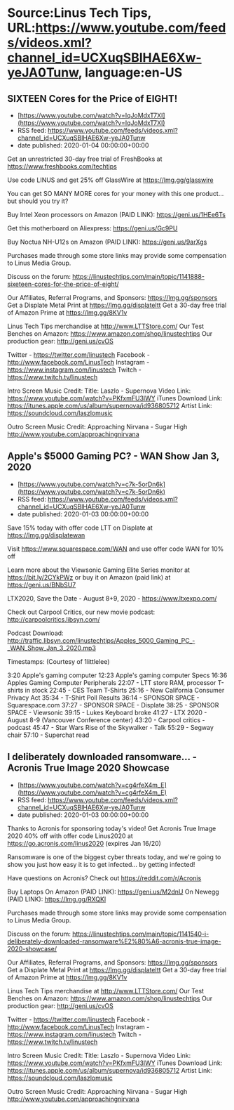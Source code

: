 # Source:Linus Tech Tips, URL:https://www.youtube.com/feeds/videos.xml?channel_id=UCXuqSBlHAE6Xw-yeJA0Tunw, language:en-US

## SIXTEEN Cores for the Price of EIGHT!
 - [https://www.youtube.com/watch?v=IqJoMdxT7XI](https://www.youtube.com/watch?v=IqJoMdxT7XI)
 - RSS feed: https://www.youtube.com/feeds/videos.xml?channel_id=UCXuqSBlHAE6Xw-yeJA0Tunw
 - date published: 2020-01-04 00:00:00+00:00

Get an unrestricted 30-day free trial of FreshBooks at https://www.freshbooks.com/techtips

Use code LINUS and get 25% off GlassWire at https://lmg.gg/glasswire

You can get SO MANY MORE cores for your money with this one product... but should you try it?

Buy Intel Xeon processors on Amazon (PAID LINK): https://geni.us/1HEe6Ts

Get this motherboard on Aliexpress: https://geni.us/Gc9PU

Buy Noctua NH-U12s on Amazon (PAID LINK): https://geni.us/9arXgs

Purchases made through some store links may provide some compensation to Linus Media Group.

Discuss on the forum: https://linustechtips.com/main/topic/1141888-sixeteen-cores-for-the-price-of-eight/

Our Affiliates, Referral Programs, and Sponsors: https://lmg.gg/sponsors
Get a Displate Metal Print at https://lmg.gg/displateltt
Get a 30-day free trial of Amazon Prime at https://lmg.gg/8KV1v

Linus Tech Tips merchandise at http://www.LTTStore.com/ 
Our Test Benches on Amazon: https://www.amazon.com/shop/linustechtips 
Our production gear: http://geni.us/cvOS

Twitter - https://twitter.com/linustech
Facebook - http://www.facebook.com/LinusTech
Instagram - https://www.instagram.com/linustech
Twitch - https://www.twitch.tv/linustech 

Intro Screen Music Credit:
Title: Laszlo - Supernova
Video Link: https://www.youtube.com/watch?v=PKfxmFU3lWY
iTunes Download Link: https://itunes.apple.com/us/album/supernova/id936805712
Artist Link: https://soundcloud.com/laszlomusic

Outro Screen Music Credit: Approaching Nirvana - Sugar High http://www.youtube.com/approachingnirvana

## Apple's $5000 Gaming PC? - WAN Show Jan 3, 2020
 - [https://www.youtube.com/watch?v=c7k-5orDn6k](https://www.youtube.com/watch?v=c7k-5orDn6k)
 - RSS feed: https://www.youtube.com/feeds/videos.xml?channel_id=UCXuqSBlHAE6Xw-yeJA0Tunw
 - date published: 2020-01-03 00:00:00+00:00

Save 15% today with offer code LTT on Displate at https://lmg.gg/displatewan

Visit https://www.squarespace.com/WAN and use offer code WAN for 10% off

Learn more about the Viewsonic Gaming Elite Series monitor at https://bit.ly/2CYkPWz or buy it on Amazon (paid link) at https://geni.us/BNbSU7 

LTX2020, Save the Date - August 8+9, 2020 - https://www.ltxexpo.com/

Check out Carpool Critics, our new movie podcast: http://carpoolcritics.libsyn.com/

Podcast Download: http://traffic.libsyn.com/linustechtips/Apples_5000_Gaming_PC_-_WAN_Show_Jan_3_2020.mp3

Timestamps: (Courtesy of 1littlelee)

3:20 Apple's gaming computer
12:23 Apple's gaming computer Specs
16:36 Apples Gaming Computer Peripherals
22:07 - LTT store RAM, processor T-shirts in stock
22:45 - CES Team T-Shirts
25:16 - New California Consumer Privacy Act
35:34 - T-Shirt Poll Results
36:14 - SPONSOR SPACE - Squarespace.com
37:27 - SPONSOR SPACE - Displate
38:25 - SPONSOR SPACE - Viewsonic
39:15 - Lukes Keyboard broke
41:27 - LTX 2020 - August 8-9 (Vancouver Conference center)
43:20 - Carpool critics - podcast
45:47 - Star Wars Rise of the Skywalker - Talk
55:29 - Segway chair
57:10 - Superchat read

## I deliberately downloaded ransomware… - Acronis True Image 2020 Showcase
 - [https://www.youtube.com/watch?v=cg4rfeX4m_E](https://www.youtube.com/watch?v=cg4rfeX4m_E)
 - RSS feed: https://www.youtube.com/feeds/videos.xml?channel_id=UCXuqSBlHAE6Xw-yeJA0Tunw
 - date published: 2020-01-03 00:00:00+00:00

Thanks to Acronis for sponsoring today's video! Get Acronis True Image 2020 40% off with offer code Linus2020 at https://go.acronis.com/linus2020 (expires Jan 16/20)

Ransomware is one of the biggest cyber threats today, and we're going to show you just how easy it is to get infected… by getting infected!

Have questions on Acronis? Check out https://reddit.com/r/Acronis

Buy Laptops
On Amazon (PAID LINK): https://geni.us/M2dnU
On Newegg (PAID LINK): https://lmg.gg/RXQKl

Purchases made through some store links may provide some compensation to Linus Media Group.

Discuss on the forum: https://linustechtips.com/main/topic/1141540-i-deliberately-downloaded-ransomware%E2%80%A6-acronis-true-image-2020-showcase/

Our Affiliates, Referral Programs, and Sponsors: https://lmg.gg/sponsors
Get a Displate Metal Print at https://lmg.gg/displateltt
Get a 30-day free trial of Amazon Prime at https://lmg.gg/8KV1v

Linus Tech Tips merchandise at http://www.LTTStore.com/ 
Our Test Benches on Amazon: https://www.amazon.com/shop/linustechtips 
Our production gear: http://geni.us/cvOS

Twitter - https://twitter.com/linustech
Facebook - http://www.facebook.com/LinusTech
Instagram - https://www.instagram.com/linustech
Twitch - https://www.twitch.tv/linustech 

Intro Screen Music Credit:
Title: Laszlo - Supernova
Video Link: https://www.youtube.com/watch?v=PKfxmFU3lWY
iTunes Download Link: https://itunes.apple.com/us/album/supernova/id936805712
Artist Link: https://soundcloud.com/laszlomusic

Outro Screen Music Credit: Approaching Nirvana - Sugar High http://www.youtube.com/approachingnirvana

